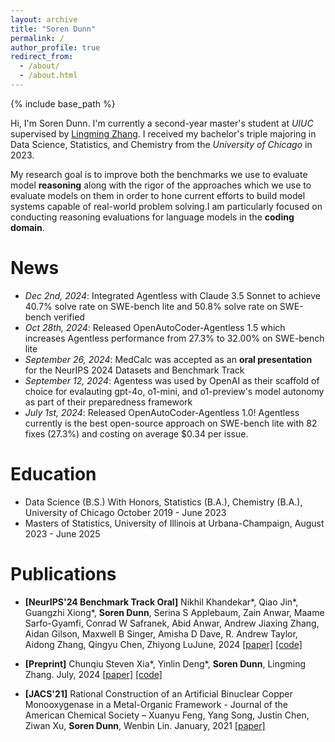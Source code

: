 ```yaml
---
layout: archive
title: "Soren Dunn"
permalink: /
author_profile: true
redirect_from: 
  - /about/
  - /about.html
---
```


{% include base_path %}

Hi, I'm Soren Dunn. I'm currently a second-year master's student at *UIUC* supervised by [Lingming Zhang](https://lingming.cs.illinois.edu/index.html). I received my bachelor's triple majoring in Data Science, Statistics, and Chemistry from the *University of Chicago* in 2023. 

My research goal is to improve both the benchmarks we use to evaluate model **reasoning** along with the rigor of the approaches which we use to evaluate models on them in order to hone current efforts to build model systems capable of real-world problem solving.I am particularly focused on conducting reasoning evaluations for language models in the **coding domain**.

News
=====
- *Dec 2nd, 2024*: Integrated Agentless with Claude 3.5 Sonnet to achieve 40.7% solve rate on SWE-bench lite and 50.8% solve rate on SWE-bench verified
- *Oct 28th, 2024*: Released OpenAutoCoder-Agentless 1.5 which increases Agentless performance from 27.3% to 32.00% on SWE-bench lite
- *September 26, 2024*: MedCalc was accepted as an **oral presentation** for the NeurIPS 2024 Datasets and Benchmark Track
- *September 12, 2024*: Agentess was used by OpenAI as their scaffold of choice for evalauting gpt-4o, o1-mini, and o1-preview's model autonomy as part of their preparedness framework
- *July 1st, 2024*: Released OpenAutoCoder-Agentless 1.0! Agentless currently is the best open-source approach on SWE-bench lite with 82 fixes (27.3%) and costing on average $0.34 per issue.

Education
=====
- Data Science (B.S.) With Honors, Statistics (B.A.), Chemistry (B.A.), University of Chicago October 2019 - June 2023
- Masters of Statistics, University of Illinois at Urbana-Champaign, August 2023 - June 2025

Publications
=====

- **[NeurIPS'24 Benchmark Track Oral]** Nikhil Khandekar*, Qiao Jin*, Guangzhi Xiong*, **Soren Dunn**, Serina S Applebaum, Zain Anwar, Maame Sarfo-Gyamfi, Conrad W Safranek, Abid Anwar, Andrew Jiaxing Zhang, Aidan Gilson, Maxwell B Singer, Amisha D Dave, R. Andrew Taylor, Aidong Zhang, Qingyu Chen, Zhiyong LuJune, 2024 [[paper]](https://openreview.net/pdf?id=VXohja0vrQ) [[code]](https://github.com/ncbi-nlp/MedCalc-Bench) 

- **[Preprint]** Chunqiu Steven Xia*, Yinlin Deng*, **Soren Dunn**, Lingming Zhang. July, 2024 [[paper]](https://arxiv.org/abs/2407.01489) [[code]](https://github.com/OpenAutoCoder/Agentless)

- **[JACS'21]** Rational Construction of an Artificial Binuclear Copper Monooxygenase in a Metal-Organic Framework - Journal of the American Chemical Society – Xuanyu Feng, Yang Song, Justin Chen, Ziwan Xu, **Soren Dunn**, Wenbin Lin. January, 2021 [[paper]](https://pubs.acs.org/doi/full/10.1021/jacs.0c11920)